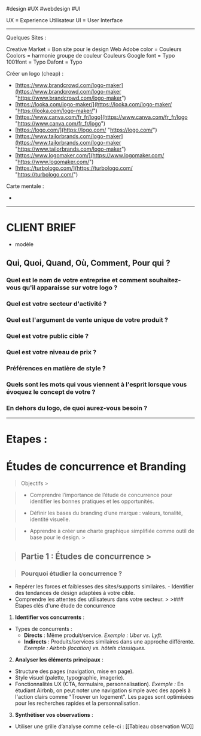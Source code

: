 #design #UX #webdesign #UI

UX = Experience Utilisateur
UI = User Interface

-------------------------------------------------------------
Quelques Sites :

Creative Market = Bon site pour le design Web
Adobe color = Couleurs
Coolors = harmonie groupe de couleur Couleurs
Google font = Typo
1001font = Typo
Dafont = Typo

Créer un logo (cheap) :

- [https://www.brandcrowd.com/logo-maker](https://www.brandcrowd.com/logo-maker "https://www.brandcrowd.com/logo-maker")
- [https://looka.com/logo-maker/](https://looka.com/logo-maker/ "https://looka.com/logo-maker/")
- [https://www.canva.com/fr_fr/logo](https://www.canva.com/fr_fr/logo "https://www.canva.com/fr_fr/logo")
- [https://logo.com/](https://logo.com/ "https://logo.com/")
- [https://www.tailorbrands.com/logo-maker](https://www.tailorbrands.com/logo-maker "https://www.tailorbrands.com/logo-maker")
- [https://www.logomaker.com/](https://www.logomaker.com/ "https://www.logomaker.com/")
- [https://turbologo.com/](https://turbologo.com/ "https://turbologo.com/")

Carte mentale :

- 

------------------------------------------------------


# CLIENT BRIEF 
- modèle
## Qui, Quoi, Quand, Où, Comment, Pour qui ? 
### Quel est le nom de votre entreprise et comment souhaitez-vous qu'il apparaisse sur votre logo ? 
### Quel est votre secteur d'activité ? 
### Quel est l'argument de vente unique de votre produit ? 
### Quel est votre public cible ? 
### Quel est votre niveau de prix ? 
### Préférences en matière de style ? 
### Quels sont les mots qui vous viennent à l'esprit lorsque vous évoquez le concept de votre ? 
### En dehors du logo, de quoi aurez-vous besoin ?






-------------------------------------------------------

# **Etapes :**

# Études de concurrence et Branding 
> Objectifs >

> - Comprendre l’importance de l’étude de concurrence pour identifier les bonnes pratiques et les opportunités. 

> - Définir les bases du branding d’une marque : valeurs, tonalité, identité visuelle. 

> - Apprendre à créer une charte graphique simplifiée comme outil de base pour le design. >

> ## Partie 1 : Études de concurrence > 

> ### Pourquoi étudier la concurrence ? 

- Repérer les forces et faiblesses des sites/supports similaires. - Identifier des tendances de design adaptées à votre cible. 
- Comprendre les attentes des utilisateurs dans votre secteur. > >### Étapes clés d'une étude de concurrence 

1. **Identifier vos concurrents** : 
- Types de concurrents : 
    - **Directs** : Même produit/service. *Exemple : Uber vs. Lyft.* 
	- **Indirects** : Produits/services similaires dans une approche différente. *Exemple : Airbnb (location) vs. hôtels classiques.* 
	
2. **Analyser les éléments principaux** : 
- Structure des pages (navigation, mise en page). 
- Style visuel (palette, typographie, imagerie). 
- Fonctionnalités UX (CTA, formulaire, personnalisation). 
    *Exemple :* En étudiant Airbnb, on peut noter une navigation simple avec des appels à l'action clairs comme "Trouver un logement". Les pages sont optimisées pour les recherches rapides et la personnalisation. 
	
3. **Synthétiser vos observations** : 
- Utiliser une grille d’analyse comme celle-ci :
    [[Tableau observation WD]]












